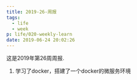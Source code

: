 ```yaml
---
title: 2019-26-周报
tags:
  - life
  - week
p: life/020-weekly-learn
date: 2019-06-24 20:02:26
---
```


这是2019年第26周周报.

1. 学习了docker，搭建了一个docker的微服务环境

